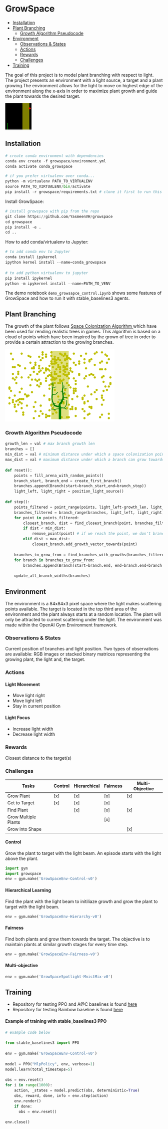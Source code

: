 GrowSpace
=================

<!--ts-->
 * [Installation](#installation)
  * [Plant Branching](#plant-branching)
    * [Growth Algorithm Pseudocode](#growth-algorithm-pseudocode)
  * [Environment](#environment)
    * [Observations & States](#observations----states)
    * [Actions](#actions)
    * [Rewards](#rewards)
    * [Challenges](#challenges)
  * [Training](#training)
<!--te-->

The goal of this project is to model plant branching with respect to light. The project presents an environment with a light source, a target and a plant growing.The environment allows for the light to move on highest edge of the environment along the x-axis in order to maximize plant growth and guide the plant towards the desired target.

![alt text](https://github.com/YasmeenVH/growspace/blob/master/scripts/GrowSpaceEnv-HierarchyHard-v0-210218-163806.gif)


## Installation
``` python
# create conda environment with dependencies
conda env create -f growspace/environment.yml 
conda activate conda_growspace
```

``` python
# if you prefer virtualenv over conda...
python -m virtualenv PATH_TO_VIRTUALENV
source PATH_TO_VIRTUALENV/bin/activate
pip install -r growspace/requirements.txt # clone it first to run this git clone https://github.com/YasmeenVH/growspace
```

Install GrowSpace:
``` python
# install growspace with pip from the repo
git clone https://github.com/YasmeenVH/growspace
cd growspace
pip install -e .
cd ..
```

How to add conda/virtualenv to Jupyter:
``` python
# to add conda env to Jupyter
conda install ipykernel
ipython kernel install --name=conda_growspace

# to add python virtualenv to jupyter
pip install ipykernel
python -m ipykernel install --name=PATH_TO_VENV
```

The demo notebook `demo_growsapce_control.ipynb` shows some features of GrowSpace and how to run it with stable_baselines3 agents.

## Plant Branching
The growth of the plant follows [Space Colonization Algorithm ](http://algorithmicbotany.org/papers/colonization.egwnp2007.large.pdf) which have been used for rending realistic trees in games. This algorithm is based on a cloud of points which have been inspired by the grown of tree in order to provide a certain attraction to the growing branches. 

![alt text](https://github.com/YasmeenVH/growspace/blob/master/scripts/beam.png)

### Growth Algorithm Pseudocode

```python
growth_len = val # max branch growth len
branches = []
min_dist = val # minimum distance under which a space colonization point is reached
max_dist = val # maximum distance under which a branch can grow towards a space colonization point  

def reset():
    points = fill_arena_with_random_points()     
    branch_start, branch_end = create_first_branch()
    branches.append(Branch(start=branch_start,end=branch_stop))
    light_left, light_right = position_light_source()

def step():
    points_filtered = point_range(points, light_left-growth_len, light_right+growth_len)
    branches_filtered = branch_range(branches, light_left, light_right)
    for point in points_filtered:
        closest_branch, dist = find_closest_branch(point, branches_filtered)
        if dist < min_dist:
            remove_point(point) # if we reach the point, we don't branch
        elif dist < max_dist:
            closest_branch.add_growth_vector_towards(point)
        
    branches_to_grow_from = find_branches_with_growths(branches_filtered)
    for branch in branches_to_grow_from:
        branches.append(Branch(start=branch.end, end=branch.end+branch.growth_vector * growth_len))

    update_all_branch_widths(branches)

```

## Environment
The environment is a 84x84x3 pixel space where the light makes scattering points available. The target is located in the top third area of the environment and the plant always starts at a random location. The plant will only be attracted to current scattering under the light. The environment was made within the OpenAI Gym Environment framework.
### Observations & States
Current position of branches and light position. Two types of observations are available: RGB images or stacked binary matrices representing the growing plant, the light and, the target.

### Actions
#### Light Movement
- Move light right
- Move light left
- Stay in current position 

#### Light Focus
- Increase light width
- Decrease light width

### Rewards 
Closest distance to the target(s)

### Challenges
 Tasks               | Control       | Hierarchical  | Fairness | Multi-Objective
---|---|---|---|--- 
 Grow Plant          |  [x]          | [x]           | [x]      | [x]            
 Get to Target       |  [x]          | [x]           | [x]      |                
 Find Plant          |               | [x]           | [x]      | [x]            
 Grow Multiple Plants|               |               | [x]      |                
 Grow into Shape     |               |               |          | [x]            


#### Control
Grow the plant to target with the light beam. An episode starts with the light above the plant.
```python
import gym
import growspace  
env = gym.make('GrowSpaceEnv-Control-v0')
```

#### Hierarchical Learning 
Find the plant with the light beam to initiliaze growth and grow the plant to target with the light beam.
```python
env = gym.make('GrowSpaceEnv-Hierarchy-v0')
```

#### Fairness
Find both plants and grow them towards the target. The objective is to maintain plants at similar growth stages for every time step.
```python
env = gym.make('GrowSpaceEnv-Fairness-v0')
```
#### Multi-objective 
```python
env = gym.make('GrowSpaceSpotlight-MnistMix-v0')
```

## Training
- Repository for testing PPO and A@C baselines is found [here](https://github.com/YasmeenVH/growspaceenv_baselines/tree/master/a2c_ppo_acktr)
- Repository for testing Rainbow baseline is found [here](https://github.com/manuel-delverme/rainbow_growspace)

#### Example of training with stable_baselines3 PPO

``` python
# example code below

from stable_baselines3 import PPO

env = gym.make('GrowSpaceEnv-Control-v0')

model = PPO("MlpPolicy", env, verbose=1)
model.learn(total_timesteps=5)

obs = env.reset()
for i in range(1000):
    action, _states = model.predict(obs, deterministic=True)
    obs, reward, done, info = env.step(action)
    env.render()
    if done:
      obs = env.reset()

env.close()
```
